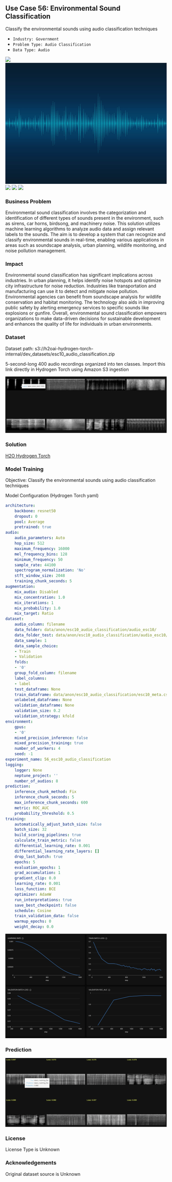 ## Use Case 56: Environmental Sound Classification

Classify the environmental sounds using audio classification techniques

- `Industry: Government`
- `Problem Type: Audio Classification`
- `Data Type: Audio`

![](https://github.com/h2oai/ht-catalog/blob/646864e3c695f7c721514159bd6c59520dab7438/Assets/use-cases/environmental_sounds/cover.png)
![](https://github.com/h2oai/ht-catalog/blob/646864e3c695f7c721514159bd6c59520dab7438/Assets/use-cases/environmental_sounds/cover.jpg)
![](https://github.com/h2oai/ht-catalog/blob/646864e3c695f7c721514159bd6c59520dab7438/Assets/use-cases/environmental_sounds/cover.jpeg)
![](https://github.com/h2oai/ht-catalog/blob/646864e3c695f7c721514159bd6c59520dab7438/Assets/use-cases/environmental_sounds/cover.webp)
![](https://github.com/h2oai/ht-catalog/blob/646864e3c695f7c721514159bd6c59520dab7438/Assets/use-cases/environmental_sounds/cover)

### Business Problem 

Environmental sound classification involves the categorization and identification of different types of sounds present in the environment, such as sirens, car horns, birdsong, and machinery noise. This solution utilizes machine learning algorithms to analyze audio data and assign relevant labels to the sounds. The aim is to develop a system that can recognize and classify environmental sounds in real-time, enabling various applications in areas such as soundscape analysis, urban planning, wildlife monitoring, and noise pollution management.

### Impact

Environmental sound classification has significant implications across industries. In urban planning, it helps identify noise hotspots and optimize city infrastructure for noise reduction. Industries like transportation and manufacturing can use it to detect and mitigate noise pollution. Environmental agencies can benefit from soundscape analysis for wildlife conservation and habitat monitoring. The technology also aids in improving public safety by alerting emergency services to specific sounds like explosions or gunfire. Overall, environmental sound classification empowers organizations to make data-driven decisions for sustainable development and enhances the quality of life for individuals in urban environments.

### Dataset

Dataset path: s3://h2oai-hydrogen-torch-internal/dev_datasets/esc10_audio_classification.zip

5-second-long 400 audio recordings organized into ten classes. Import this link directly in Hydrogen Torch using Amazon S3 ingestion

![train data](https://github.com/h2oai/ht-catalog/blob/646864e3c695f7c721514159bd6c59520dab7438/Assets/use-cases/environmental_sounds/train%20data.png)

### Solution

[H2O Hydrogen Torch](https://docs.h2o.ai/h2o-hydrogen-torch/)

### Model Training

Objective: Classify the environmental sounds using audio classification techniques

Model Configuration (Hydrogen Torch yaml)

```yaml
architecture:
    backbone: resnet50
    dropout: 0
    pool: Average
    pretrained: true
audio:
    audio_parameters: Auto
    hop_size: 512
    maximum_frequency: 16000
    mel_frequency_bins: 128
    minimum_frequency: 50
    sample_rate: 44100
    spectrogram_normalization: 'No'
    stft_window_size: 2048
    training_chunk_seconds: 5
augmentation:
    mix_audio: Disabled
    mix_concentration: 1.0
    mix_iterations: 1
    mix_probability: 1.0
    mix_target: Ratio
dataset:
    audio_column: filename
    data_folder: data/anon/esc10_audio_classification/audio_esc10/
    data_folder_test: data/anon/esc10_audio_classification/audio_esc10/
    data_sample: 1
    data_sample_choice:
    - Train
    - Validation
    folds:
    - '0'
    group_fold_column: filename
    label_columns:
    - label
    test_dataframe: None
    train_dataframe: data/anon/esc10_audio_classification/esc10_meta.csv
    unlabeled_dataframe: None
    validation_dataframe: None
    validation_size: 0.2
    validation_strategy: kfold
environment:
    gpus:
    - '0'
    mixed_precision_inference: false
    mixed_precision_training: true
    number_of_workers: 4
    seed: -1
experiment_name: 56_esc10_audio_classification
logging:
    logger: None
    neptune_project: ''
    number_of_audios: 8
prediction:
    inference_chunk_method: Fix
    inference_chunk_seconds: 5
    max_inference_chunk_seconds: 600
    metric: ROC_AUC
    probability_threshold: 0.5
training:
    automatically_adjust_batch_size: false
    batch_size: 32
    build_scoring_pipelines: true
    calculate_train_metric: false
    differential_learning_rate: 0.001
    differential_learning_rate_layers: []
    drop_last_batch: true
    epochs: 5
    evaluation_epochs: 1
    grad_accumulation: 1
    gradient_clip: 0.0
    learning_rate: 0.001
    loss_function: BCE
    optimizer: AdamW
    run_interpretations: true
    save_best_checkpoint: false
    schedule: Cosine
    train_validation_data: false
    warmup_epochs: 0
    weight_decay: 0.0

```

![chart](https://github.com/h2oai/ht-catalog/blob/646864e3c695f7c721514159bd6c59520dab7438/Assets/use-cases/environmental_sounds/chart.png)


### Prediction

![Predictions](https://github.com/h2oai/ht-catalog/blob/646864e3c695f7c721514159bd6c59520dab7438/Assets/use-cases/environmental_sounds/Validation%20Predictions.png)

### License

License Type is Unknown

### Acknowledgements

Original dataset source is Unknown

